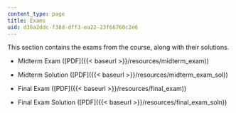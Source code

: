 ```yaml
---
content_type: page
title: Exams
uid: d36a2ddc-f38d-dff3-ea22-23f66760c2e6
---
```


This section contains the exams from the course, along with their solutions.

*   Midterm Exam ([PDF]({{< baseurl >}}/resources/midterm_exam))
    
*   Midterm Solution ([PDF]({{< baseurl >}}/resources/midterm_exam_sol))
    
*   Final Exam ([PDF]({{< baseurl >}}/resources/final_exam))
    
*   Final Exam Solution ([PDF]({{< baseurl >}}/resources/final_exam_soln))